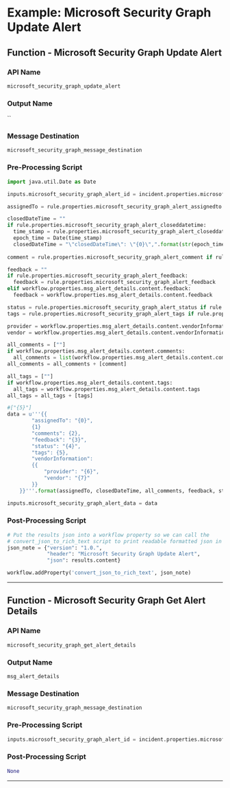 <!--
    DO NOT MANUALLY EDIT THIS FILE
    THIS FILE IS AUTOMATICALLY GENERATED WITH resilient-sdk codegen
-->

# Example: Microsoft Security Graph Update Alert

## Function - Microsoft Security Graph Update Alert

### API Name
`microsoft_security_graph_update_alert`

### Output Name
``

### Message Destination
`microsoft_security_graph_message_destination`

### Pre-Processing Script
```python
import java.util.Date as Date

inputs.microsoft_security_graph_alert_id = incident.properties.microsoft_security_graph_alert_id

assignedTo = rule.properties.microsoft_security_graph_alert_assignedto if rule.properties.microsoft_security_graph_alert_assignedto else ""

closedDateTime = ""
if rule.properties.microsoft_security_graph_alert_closeddatetime:
  time_stamp = rule.properties.microsoft_security_graph_alert_closeddatetime
  epoch_time = Date(time_stamp)
  closedDateTime = "\"closedDateTime\": \"{0}\",".format(str(epoch_time.toInstant()))
  
comment = rule.properties.microsoft_security_graph_alert_comment if rule.properties.microsoft_security_graph_alert_comment else ""

feedback = ""
if rule.properties.microsoft_security_graph_alert_feedback:
  feedback = rule.properties.microsoft_security_graph_alert_feedback
elif workflow.properties.msg_alert_details.content.feedback:
  feedback = workflow.properties.msg_alert_details.content.feedback

status = rule.properties.microsoft_security_graph_alert_status if rule.properties.microsoft_security_graph_alert_status else workflow.properties.msg_alert_details.content.status
tags = rule.properties.microsoft_security_graph_alert_tags if rule.properties.microsoft_security_graph_alert_tags else ""

provider = workflow.properties.msg_alert_details.content.vendorInformation.provider
vendor = workflow.properties.msg_alert_details.content.vendorInformation.vendor

all_comments = [""]
if workflow.properties.msg_alert_details.content.comments:
  all_comments = list(workflow.properties.msg_alert_details.content.comments)
all_comments = all_comments + [comment]

all_tags = [""]
if workflow.properties.msg_alert_details.content.tags:
  all_tags = workflow.properties.msg_alert_details.content.tags
all_tags = all_tags + [tags]

#["{5}"]
data = u'''{{
        "assignedTo": "{0}",
        {1}
        "comments": {2},
        "feedback": "{3}",
        "status": "{4}",
        "tags": {5},
        "vendorInformation":
        {{
            "provider": "{6}",
            "vendor": "{7}"
        }}
    }}'''.format(assignedTo, closedDateTime, all_comments, feedback, status, all_tags, provider, vendor)

inputs.microsoft_security_graph_alert_data = data
```

### Post-Processing Script
```python
# Put the results json into a workflow property so we can call the
# convert_json_to_rich_text script to print readable formatted json in an incident note.
json_note = {"version": "1.0.",
             "header": "Microsoft Security Graph Update Alert",
             "json": results.content}

workflow.addProperty('convert_json_to_rich_text', json_note)
```

---

## Function - Microsoft Security Graph Get Alert Details

### API Name
`microsoft_security_graph_get_alert_details`

### Output Name
`msg_alert_details`

### Message Destination
`microsoft_security_graph_message_destination`

### Pre-Processing Script
```python
inputs.microsoft_security_graph_alert_id = incident.properties.microsoft_security_graph_alert_id
```

### Post-Processing Script
```python
None
```

---

